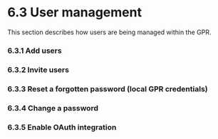 # 6.3 User management

This section describes how users are being managed within the GPR.

### 6.3.1 Add users

### 6.3.2 Invite users

### 6.3.3 Reset a forgotten password (local GPR credentials)

### 6.3.4 Change a password

### 6.3.5 Enable OAuth integration
